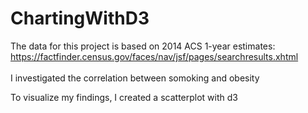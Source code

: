 # ChartingWithD3
The data for this project is based on 2014 ACS 1-year estimates: <br>
https://factfinder.census.gov/faces/nav/jsf/pages/searchresults.xhtml <br>
<br>
I investigated the correlation between somoking and obesity<br>

To visualize my findings, I created a scatterplot with d3
